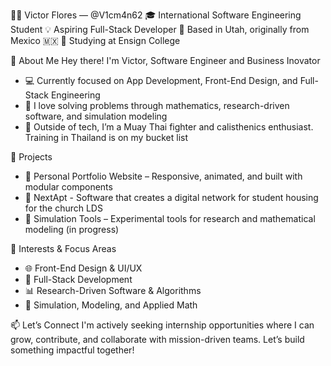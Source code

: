 👨‍💻 Victor Flores — @V1cm4n62
🎓 International Software Engineering Student  💡 Aspiring Full-Stack Developer
📍 Based in Utah, originally from Mexico 🇲🇽  🏫 Studying at Ensign College

👋 About Me
Hey there! I'm Victor, Software Engineer and Business Inovator
- 💻 Currently focused on App Development, Front-End Design, and Full-Stack Engineering
- 🧠 I love solving problems through mathematics, research-driven software, and simulation modeling
- 🥋 Outside of tech, I’m a Muay Thai fighter and calisthenics enthusiast. Training in Thailand is on my bucket list

🚀 Projects
- 🎨 Personal Portfolio Website – Responsive, animated, and built with modular components
- 🔐 NextApt - Software that creates a digital network for student housing for the church LDS
- 🧪 Simulation Tools – Experimental tools for research and mathematical modeling (in progress)

🎯 Interests & Focus Areas
- 🌐 Front-End Design & UI/UX
- 🧩 Full-Stack Development
- 📊 Research-Driven Software & Algorithms
- 🧠 Simulation, Modeling, and Applied Math

📫 Let’s Connect
I'm actively seeking internship opportunities where I can grow, contribute, and collaborate with mission-driven teams. Let’s build something impactful together!


<!---
V1cm4n62/V1cm4n62 is a ✨ special ✨ repository because its `README.md` (this file) appears on your GitHub profile.
You can click the Preview link to take a look at your changes.
--->
